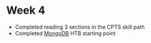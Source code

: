 # Week 4

* Completed reading 3 sections in the CPTS skill path
* Completed [MongoDB](../../htb/mongodb.md) HTB starting point
